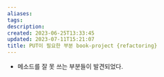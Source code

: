 ```yaml
---
aliases: 
tags: 
description:
created: 2023-06-25T13:33:45
updated: 2023-07-11T15:21:07
title: PUT이 필요한 부분 book-project {refactoring}
---
```

- 메소드를 잘 못 쓰는 부분들이 발견되었다.